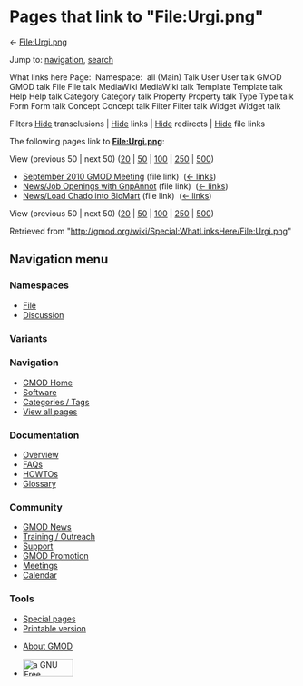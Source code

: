 <div id="mw-page-base" class="noprint">

</div>

<div id="mw-head-base" class="noprint">

</div>

<div id="content" class="mw-body" role="main">

<span id="top"></span>

<div id="mw-js-message" style="display:none;">

</div>



# <span dir="auto">Pages that link to "File:Urgi.png"</span>

<div id="bodyContent">

<div id="contentSub">

← [File:Urgi.png](/wiki/File:Urgi.png "File:Urgi.png")

</div>

<div id="jump-to-nav" class="mw-jump">

Jump to: [navigation](#mw-navigation), [search](#p-search)

</div>

<div id="mw-content-text">

What links here Page:  Namespace:  all (Main) Talk User User talk GMOD
GMOD talk File File talk MediaWiki MediaWiki talk Template Template talk
Help Help talk Category Category talk Property Property talk Type Type
talk Form Form talk Concept Concept talk Filter Filter talk Widget
Widget talk

Filters
[Hide](/mediawiki/index.php?title=Special:WhatLinksHere/File:Urgi.png&hidetrans=1 "Special:WhatLinksHere/File:Urgi.png")
transclusions \|
[Hide](/mediawiki/index.php?title=Special:WhatLinksHere/File:Urgi.png&hidelinks=1 "Special:WhatLinksHere/File:Urgi.png")
links \|
[Hide](/mediawiki/index.php?title=Special:WhatLinksHere/File:Urgi.png&hideredirs=1 "Special:WhatLinksHere/File:Urgi.png")
redirects \|
[Hide](/mediawiki/index.php?title=Special:WhatLinksHere/File:Urgi.png&hideimages=1 "Special:WhatLinksHere/File:Urgi.png")
file links

The following pages link to
**[File:Urgi.png](/wiki/File:Urgi.png "File:Urgi.png")**:

View (previous 50 \| next 50)
([20](/mediawiki/index.php?title=Special:WhatLinksHere/File:Urgi.png&limit=20 "Special:WhatLinksHere/File:Urgi.png")
\|
[50](/mediawiki/index.php?title=Special:WhatLinksHere/File:Urgi.png&limit=50 "Special:WhatLinksHere/File:Urgi.png")
\|
[100](/mediawiki/index.php?title=Special:WhatLinksHere/File:Urgi.png&limit=100 "Special:WhatLinksHere/File:Urgi.png")
\|
[250](/mediawiki/index.php?title=Special:WhatLinksHere/File:Urgi.png&limit=250 "Special:WhatLinksHere/File:Urgi.png")
\|
[500](/mediawiki/index.php?title=Special:WhatLinksHere/File:Urgi.png&limit=500 "Special:WhatLinksHere/File:Urgi.png"))

- [September 2010 GMOD
  Meeting](/wiki/September_2010_GMOD_Meeting "September 2010 GMOD Meeting")
  (file link) ‎ <span class="mw-whatlinkshere-tools">([←
  links](/mediawiki/index.php?title=Special:WhatLinksHere&target=September+2010+GMOD+Meeting "Special:WhatLinksHere"))</span>
- [News/Job Openings with
  GnpAnnot](/wiki/News/Job_Openings_with_GnpAnnot "News/Job Openings with GnpAnnot")
  (file link) ‎ <span class="mw-whatlinkshere-tools">([←
  links](/mediawiki/index.php?title=Special:WhatLinksHere&target=News%2FJob+Openings+with+GnpAnnot "Special:WhatLinksHere"))</span>
- [News/Load Chado into
  BioMart](/wiki/News/Load_Chado_into_BioMart "News/Load Chado into BioMart")
  (file link) ‎ <span class="mw-whatlinkshere-tools">([←
  links](/mediawiki/index.php?title=Special:WhatLinksHere&target=News%2FLoad+Chado+into+BioMart "Special:WhatLinksHere"))</span>

View (previous 50 \| next 50)
([20](/mediawiki/index.php?title=Special:WhatLinksHere/File:Urgi.png&limit=20 "Special:WhatLinksHere/File:Urgi.png")
\|
[50](/mediawiki/index.php?title=Special:WhatLinksHere/File:Urgi.png&limit=50 "Special:WhatLinksHere/File:Urgi.png")
\|
[100](/mediawiki/index.php?title=Special:WhatLinksHere/File:Urgi.png&limit=100 "Special:WhatLinksHere/File:Urgi.png")
\|
[250](/mediawiki/index.php?title=Special:WhatLinksHere/File:Urgi.png&limit=250 "Special:WhatLinksHere/File:Urgi.png")
\|
[500](/mediawiki/index.php?title=Special:WhatLinksHere/File:Urgi.png&limit=500 "Special:WhatLinksHere/File:Urgi.png"))

</div>

<div class="printfooter">

Retrieved from
"<http://gmod.org/wiki/Special:WhatLinksHere/File:Urgi.png>"

</div>

<div id="catlinks" class="catlinks catlinks-allhidden">

</div>

<div class="visualClear">

</div>

</div>

</div>

<div id="mw-navigation">

## Navigation menu

<div id="mw-head">



<div id="left-navigation">

<div id="p-namespaces" class="vectorTabs" role="navigation"
aria-labelledby="p-namespaces-label">

### Namespaces

- <span id="ca-nstab-image"><a href="/wiki/File:Urgi.png" accesskey="c"
  title="View the file page [c]">File</a></span>
- <span id="ca-talk"><a
  href="/mediawiki/index.php?title=File_talk:Urgi.png&amp;action=edit&amp;redlink=1"
  accesskey="t"
  title="Discussion about the content page [t]">Discussion</a></span>

</div>

<div id="p-variants" class="vectorMenu emptyPortlet" role="navigation"
aria-labelledby="p-variants-label">

### 

### Variants[](#)

<div class="menu">

</div>

</div>

</div>

<div id="right-navigation">





</div>



</div>

</div>

</div>

<div id="mw-panel">

<div id="p-logo" role="banner">

<a href="/wiki/Main_Page"
style="background-image: url(http://gmod.org/images/GMOD-cogs.png);"
title="Visit the main page"></a>

</div>

<div id="p-Navigation" class="portal" role="navigation"
aria-labelledby="p-Navigation-label">

### Navigation

<div class="body">

- <span id="n-GMOD-Home">[GMOD Home](/wiki/Main_Page)</span>
- <span id="n-Software">[Software](/wiki/GMOD_Components)</span>
- <span id="n-Categories-.2F-Tags">[Categories /
  Tags](/wiki/Categories)</span>
- <span id="n-View-all-pages">[View all
  pages](/wiki/Special:AllPages)</span>

</div>

</div>

<div id="p-Documentation" class="portal" role="navigation"
aria-labelledby="p-Documentation-label">

### Documentation

<div class="body">

- <span id="n-Overview">[Overview](/wiki/Overview)</span>
- <span id="n-FAQs">[FAQs](/wiki/Category:FAQ)</span>
- <span id="n-HOWTOs">[HOWTOs](/wiki/Category:HOWTO)</span>
- <span id="n-Glossary">[Glossary](/wiki/Glossary)</span>

</div>

</div>

<div id="p-Community" class="portal" role="navigation"
aria-labelledby="p-Community-label">

### Community

<div class="body">

- <span id="n-GMOD-News">[GMOD News](/wiki/GMOD_News)</span>
- <span id="n-Training-.2F-Outreach">[Training /
  Outreach](/wiki/Training_and_Outreach)</span>
- <span id="n-Support">[Support](/wiki/Support)</span>
- <span id="n-GMOD-Promotion">[GMOD
  Promotion](/wiki/GMOD_Promotion)</span>
- <span id="n-Meetings">[Meetings](/wiki/Meetings)</span>
- <span id="n-Calendar">[Calendar](/wiki/Calendar)</span>

</div>

</div>

<div id="p-tb" class="portal" role="navigation"
aria-labelledby="p-tb-label">

### Tools

<div class="body">

- <span id="t-specialpages"><a href="/wiki/Special:SpecialPages" accesskey="q"
  title="A list of all special pages [q]">Special pages</a></span>
- <span id="t-print"><a
  href="/mediawiki/index.php?title=Special:WhatLinksHere/File:Urgi.png&amp;printable=yes"
  rel="alternate" accesskey="p"
  title="Printable version of this page [p]">Printable version</a></span>

</div>

</div>

</div>

</div>

<div id="footer" role="contentinfo">

- <span id="footer-places-about">[About
  GMOD](/wiki/GMOD:About "GMOD:About")</span>

<!-- -->

- <span id="footer-copyrightico">[<img src="http://www.gnu.org/graphics/gfdl-logo-small.png" width="88"
  height="31" alt="a GNU Free Documentation License" />](http://www.gnu.org/licenses/fdl-1.3.html)</span>




</div>
